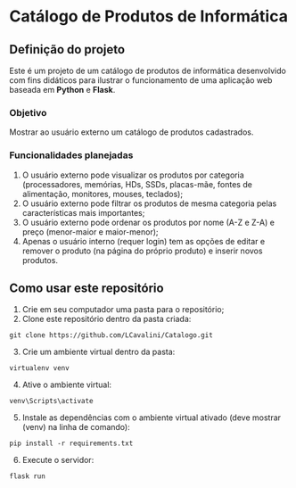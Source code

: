 # Catálogo de Produtos de Informática

## Definição do projeto

Este é um projeto de um catálogo de produtos de informática desenvolvido com fins didáticos para ilustrar o funcionamento de uma aplicação web baseada em **Python** e **Flask**.

### Objetivo

Mostrar ao usuário externo um catálogo de produtos cadastrados.

### Funcionalidades planejadas

1. O usuário externo pode visualizar os produtos por categoria (processadores, memórias, HDs, SSDs, placas-mãe, fontes de alimentação, monitores, mouses, teclados);
2. O usuário externo pode filtrar os produtos de mesma categoria pelas características mais importantes;
3. O usuário externo pode ordenar os produtos por nome (A-Z e Z-A) e preço (menor-maior e maior-menor);
4. Apenas o usuário interno (requer login) tem as opções de editar e remover o produto (na página do próprio produto) e inserir novos produtos.

## Como usar este repositório

1. Crie em seu computador uma pasta para o repositório;
2. Clone este repositório dentro da pasta criada: 
```
git clone https://github.com/LCavalini/Catalogo.git
```
3. Crie um ambiente virtual dentro da pasta:
```
virtualenv venv
```
4. Ative o ambiente virtual:
```
venv\Scripts\activate
```
5. Instale as dependências com o ambiente virtual ativado (deve mostrar (venv) na linha de comando):
```
pip install -r requirements.txt
```
6. Execute o servidor:
```
flask run
```